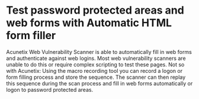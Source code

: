 **Test password protected areas and web forms with Automatic HTML form filler**
===============================================================================

Acunetix Web Vulnerability Scanner is able to automatically fill in web
forms and authenticate against web logins. Most web vulnerability
scanners are unable to do this or require complex scripting to test
these pages. Not so with Acunetix: Using the macro recording tool you
can record a logon or form filling process and store the sequence. The
scanner can then replay this sequence during the scan process and fill
in web forms automatically or logon to password protected areas.
